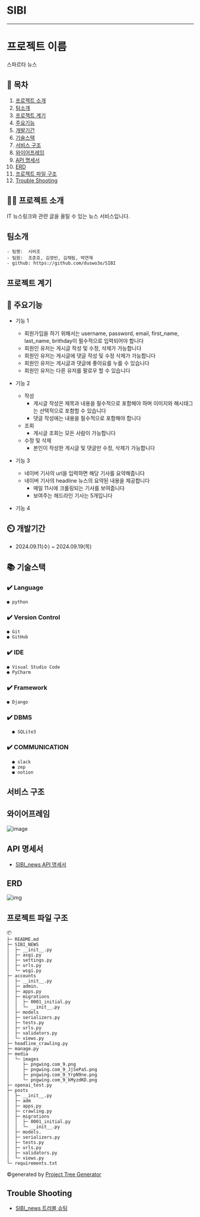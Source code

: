 # SIBI

---


# 프로젝트 이름
스파르타 뉴스

## 📖 목차
1. [프로젝트 소개](#프로젝트-소개)
2. [팀소개](#팀소개)
3. [프로젝트 계기](#프로젝트-계기)
4. [주요기능](#주요기능)
5. [개발기간](#개발기간)
6. [기술스택](#기술스택)
7. [서비스 구조](#서비스-구조)
8. [와이어프레임](#와이어프레임)
9. [API 명세서](#API-명세서)
10. [ERD](#ERD)
11. [프로젝트 파일 구조](#프로젝트-파일-구조)
12. [Trouble Shooting](#trouble-shooting)
    
## 👨‍🏫 프로젝트 소개
IT 뉴스링크와 관련 글을 올릴 수 있는 뉴스 서비스입니다.


## 팀소개
    - 팀명:  시비조
    - 팀원:  조준호, 김영빈, 김채림, 박연재
    - github: https://github.com/duswo3o/SIBI

## 프로젝트 계기


## 💜 주요기능

- 기능 1
  - 회원가입을 하기 위해서는 username, password, email, first_name, last_name, brithday이 필수적으로 입력되어야 합니다
  - 회원인 유저는 게시글 작성 및 수정, 삭제가 가능합니다
  - 회원인 유저는 게시글에 댓글 작성 및 수정 삭제가 가능합니다
  - 회원인 유저는 게시글과 댓글에 좋아요를 누를 수 있습니다
  - 회원인 유저는 다른 유저를 팔로우 할 수 있습니다

- 기능 2
  - 작성
    - 게시글 작성은 제목과 내용을 필수적으로 포함해야 하며 이미지와 해시태그는 선택적으로 포함할 수 있습니다
    - 댓글 작성에는 내용을 필수적으로 포함해야 합니다
  - 조회
    - 게시글 조회는 모든 사람이 가능합니다
  - 수정 및 삭제
    - 본인이 작성한 게시글 및 댓글만 수정, 삭제가 가능합니다

- 기능 3
  - 네이버 기사의 url을 입력하면 해당 기사를 요약해줍니다
  - 네이버 기사의 headline 뉴스의 요약된 내용을 제공합니다
    - 매일 11시에 크롤링되는 기사를 보여줍니다
    - 보여주는 헤드라인 기사는 5개입니다

- 기능 4


## ⏲️ 개발기간
- 2024.09.11(수) ~ 2024.09.19(목)

## 📚️ 기술스택

### ✔️ Language

    ● python

### ✔️ Version Control

    ● Git
    ● GitHub

### ✔️ IDE

    ● Visual Studio Code
    ● PyCharm

### ✔️ Framework

    ● Django


### ✔️  DBMS

      ● SQLite3

### ✔️ COMMUNICATION

      ● slack
      ● zep
      ● notion


## 서비스 구조



## 와이어프레임

![image](readme-img/wireframe.png)

## API 명세서

- [SIBI_news API 명세서](https://www.notion.so/teamsparta/8f9ba157cb8646d7a90c0d1827347c28?v=6d56ff1742c641789351681daa5daf0b&pvs=4)

## ERD

![img](readme-img/spartanews_erd.png)

## 프로젝트 파일 구조

```
📦 
├─ README.md
├─ SIBI_NEWS
│  ├─ __init__.py
│  ├─ asgi.py
│  ├─ settings.py
│  ├─ urls.py
│  └─ wsgi.py
├─ accounts
│  ├─ __init__.py
│  ├─ admin.
│  ├─ apps.py
│  ├─ migrations
│  │  ├─ 0001_initial.py
│  │  └─ __init__.py
│  ├─ models
│  ├─ serializers.py
│  ├─ tests.py
│  ├─ urls.py
│  ├─ validators.py
│  └─ views.py
├─ headline_crawling.py
├─ manage.py
├─ media
│  └─ images
│     ├─ pngwing.com_9.png
│     ├─ pngwing.com_9_JjSePaS.png
│     ├─ pngwing.com_9_YrpN9ne.png
│     └─ pngwing.com_9_kMyzdKD.png
├─ openai_test.py
├─ posts
│  ├─ __init__.py
│  ├─ adm
│  ├─ apps.py
│  ├─ crawling.py
│  ├─ migrations
│  │  ├─ 0001_initial.py
│  │  └─ __init__.py
│  ├─ models.
│  ├─ serializers.py
│  ├─ tests.py
│  ├─ urls.py
│  ├─ validators.py
│  └─ views.py
└─ requirements.txt
```
©generated by [Project Tree Generator](https://woochanleee.github.io/project-tree-generator)


## Trouble Shooting

- [SIBI_news 트러블 슈팅](https://www.notion.so/teamsparta/4054f98bac9645ca90071a3a353c9a77?pvs=4)
